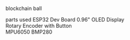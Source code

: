 blockchain ball 

parts used 
ESP32 Dev Board
0.96" OLED Display	
Rotary Encoder with Button	
MPU6050
BMP280